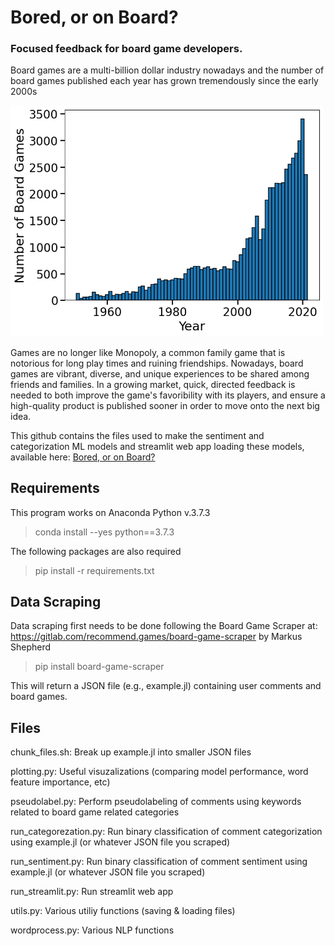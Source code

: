 # Bored, or on Board?
### Focused feedback for board game developers.

Board games are a multi-billion dollar industry nowadays and the number of board games published each year has grown tremendously since the early 2000s

<img src="./bg-per-year.png" width="500">

Games are no longer like Monopoly, a common family game that is notorious for long play times and ruining friendships. Nowadays, board games are vibrant, diverse, and unique experiences to be shared among friends and families. In a growing market, quick, directed feedback is needed to both improve the game's favoribility with its players, and ensure a high-quality product is published sooner in order to move onto the next big idea.

This github contains the files used to make the sentiment and categorization ML models and streamlit web app loading these models, available here: [Bored, or on Board?](http://bit.ly/boredboardsite) 

## Requirements
This program works on Anaconda Python v.3.7.3
> conda install --yes python==3.7.3

The following packages are also required

> pip install -r requirements.txt

## Data Scraping

Data scraping first needs to be done following the Board Game Scraper at: https://gitlab.com/recommend.games/board-game-scraper
by Markus Shepherd

> pip install board-game-scraper

This will return a JSON file (e.g., example.jl) containing user comments and board games. 

## Files 

chunk_files.sh: Break up example.jl into smaller JSON files 

plotting.py: Useful visuzalizations (comparing model performance, word feature importance, etc)

pseudolabel.py: Perform pseudolabeling of comments using keywords related to board game related categories

run_categorezation.py: Run binary classification of comment categorization using example.jl (or whatever JSON file you scraped)

run_sentiment.py: Run binary classification of comment sentiment using example.jl (or whatever JSON file you scraped)

run_streamlit.py: Run streamlit web app

utils.py: Various utiliy functions (saving & loading files)

wordprocess.py: Various NLP functions

